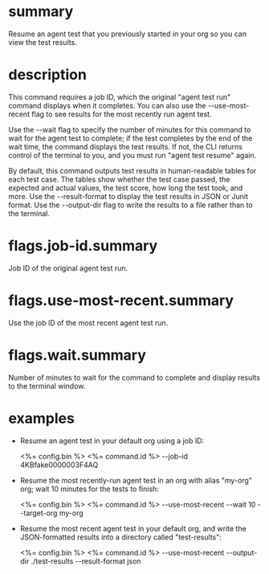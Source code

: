 # summary

Resume an agent test that you previously started in your org so you can view the test results.

# description

This command requires a job ID, which the original "agent test run" command displays when it completes. You can also use the --use-most-recent flag to see results for the most recently run agent test.

Use the --wait flag to specify the number of minutes for this command to wait for the agent test to complete; if the test completes by the end of the wait time, the command displays the test results. If not, the CLI returns control of the terminal to you, and you must run "agent test resume" again.

By default, this command outputs test results in human-readable tables for each test case. The tables show whether the test case passed, the expected and actual values, the test score, how long the test took, and more. Use the --result-format to display the test results in JSON or Junit format. Use the --output-dir flag to write the results to a file rather than to the terminal.

# flags.job-id.summary

Job ID of the original agent test run.

# flags.use-most-recent.summary

Use the job ID of the most recent agent test run.

# flags.wait.summary

Number of minutes to wait for the command to complete and display results to the terminal window.

# examples

- Resume an agent test in your default org using a job ID:

  <%= config.bin %> <%= command.id %> --job-id 4KBfake0000003F4AQ

- Resume the most recently-run agent test in an org with alias "my-org" org; wait 10 minutes for the tests to finish:

  <%= config.bin %> <%= command.id %> --use-most-recent --wait 10 --target-org my-org

- Resume the most recent agent test in your default org, and write the JSON-formatted results into a directory called "test-results":

  <%= config.bin %> <%= command.id %> --use-most-recent --output-dir ./test-results --result-format json
